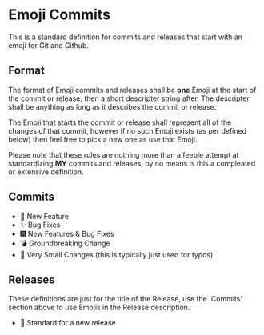 # Emoji Commits

This is a standard definition for commits and releases that start with an emoji for Git and Github.

## Format

The format of Emoji commits and releases shall be **one** Emoji at the start of the commit or release, then a short descripter string after. The descripter shall be anything as long as it describes the commit or release.

The Emoji that starts the commit or release shall represent all of the changes of that commit, however if no such Emoji exists (as per defined below) then feel free to pick a new one as use that Emoji.

Please note that these rules are nothing more than a feeble attempt at standardizing **MY** commits and releases, by no means is this a compleated or extensive definition.

## Commits

 - 🚀 New Feature
 - ✨ Bug Fixes
 - 🎆 New Features & Bug Fixes
 - 💣 Groundbreaking Change
 - 🧵 Very Small Changes (this is typically just used for typos)

## Releases

These definitions are just for the title of the Release, use the 'Commits' section above to use Emojis in the Release description.

- 🎉 Standard for a new release 
